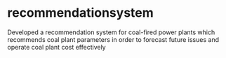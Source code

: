 # recommendationsystem
 Developed a recommendation system for coal-fired power plants which recommends coal plant parameters in order to forecast future issues and operate coal plant cost effectively
